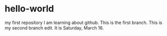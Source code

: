 # hello-world
my first repository
I am learning about github.
This is the first branch.
This is my second branch edit.
It is Saturday, March 16.
